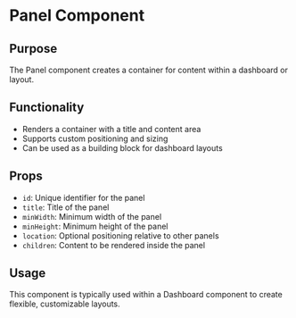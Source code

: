 # Panel Component

## Purpose
The Panel component creates a container for content within a dashboard or layout.

## Functionality
- Renders a container with a title and content area
- Supports custom positioning and sizing
- Can be used as a building block for dashboard layouts

## Props
- `id`: Unique identifier for the panel
- `title`: Title of the panel
- `minWidth`: Minimum width of the panel
- `minHeight`: Minimum height of the panel
- `location`: Optional positioning relative to other panels
- `children`: Content to be rendered inside the panel

## Usage
This component is typically used within a Dashboard component to create flexible, customizable layouts.